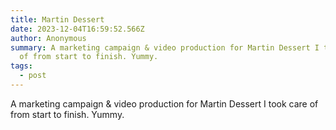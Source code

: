 ```yaml
---
title: Martin Dessert
date: 2023-12-04T16:59:52.566Z
author: Anonymous
summary: A marketing campaign & video production for Martin Dessert I took care
  of from start to finish. Yummy.
tags:
  - post
---
```

A marketing campaign & video production for Martin Dessert I took care of from start to finish. Yummy.
